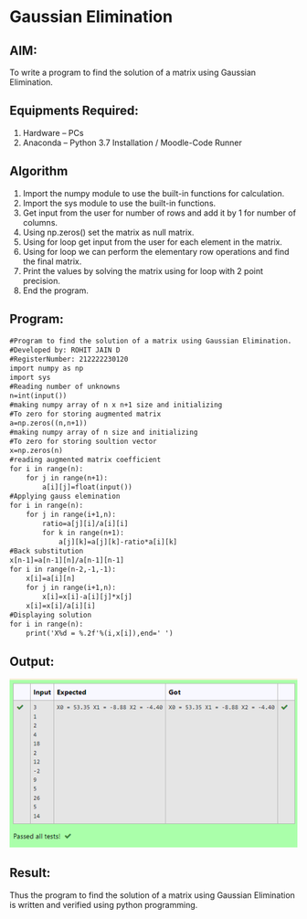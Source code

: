 # Gaussian Elimination

## AIM:
To write a program to find the solution of a matrix using Gaussian Elimination.

## Equipments Required:
1. Hardware – PCs
2. Anaconda – Python 3.7 Installation / Moodle-Code Runner

## Algorithm
1. Import the numpy module to use the built-in functions for calculation.
2. Import the sys module to use the built-in functions.
3. Get input from the user for number of rows and add it by 1 for number of columns.
4. Using np.zeros() set the matrix as null matrix.
5. Using for loop get input from the user for each element in the matrix.
6. Using for loop we can perform the elementary row operations and find the final matrix.
7. Print the values by solving the matrix using for loop with 2 point precision.
8. End the program.
## Program:
```
#Program to find the solution of a matrix using Gaussian Elimination.
#Developed by: ROHIT JAIN D
#RegisterNumber: 212222230120
import numpy as np
import sys
#Reading number of unknowns
n=int(input())
#making numpy array of n x n+1 size and initializing
#To zero for storing augmented matrix
a=np.zeros((n,n+1))
#making numpy array of n size and initializing
#To zero for storing soultion vector
x=np.zeros(n)
#reading augmented matrix coefficient
for i in range(n):
    for j in range(n+1):
        a[i][j]=float(input())
#Applying gauss elemination
for i in range(n):
    for j in range(i+1,n):
        ratio=a[j][i]/a[i][i]
        for k in range(n+1):
            a[j][k]=a[j][k]-ratio*a[i][k]
#Back substitution
x[n-1]=a[n-1][n]/a[n-1][n-1]
for i in range(n-2,-1,-1):
    x[i]=a[i][n]
    for j in range(i+1,n):
        x[i]=x[i]-a[i][j]*x[j]
    x[i]=x[i]/a[i][i]
#Displaying solution
for i in range(n):
    print('X%d = %.2f'%(i,x[i]),end=' ')
```  
## Output:  
![OUTPUT](./images/output.png)
## Result:
Thus the program to find the solution of a matrix using Gaussian Elimination is written and verified using python programming.

